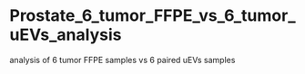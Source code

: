 # Prostate_6_tumor_FFPE_vs_6_tumor_uEVs_analysis
analysis of 6 tumor FFPE samples vs 6 paired uEVs samples
